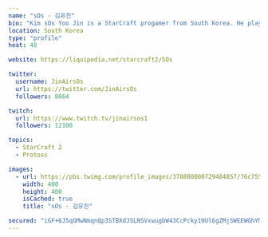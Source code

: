 ```yaml
---
name: "sOs - 김유진"
bio: "Kim sOs Yoo Jin is a StarCraft progamer from South Korea. He plays Protoss for team Jin Air Green Wings."
location: South Korea
type: "profile"
heat: 48

website: https://liquipedia.net/starcraft2/SOs

twitter:
  username: JinAirsOs
  url: https://twitter.com/JinAirsOs
  followers: 8664

twitch:
  url: https://www.twitch.tv/jinairsos1
  followers: 12100

topics:
  - StarCraft 2
  - Protoss

images:
  - url: https://pbs.twimg.com/profile_images/378800000729484857/76c755e682db3d861100811bbc787ab3_400x400.jpeg
    width: 400
    height: 400
    isCached: true
    title: "sOs - 김유진"

secured: "iGF+6J5qGMwNmqnQp3STBXdJSLNSVxwugbW43CcPcky19Ul6gZMjSWEEWGhYMF5q0XeZ5sKcOgZv2Bn0JNRYF4Rf6RUY3qBUpa0EPpfpqhONbcwifdOrO8DHg0x/EvVLvSCbWHST6RK+f57E/LKm4PtRKszV5NM1RJMz1ZHXbHG8t7of3CFMsNuDtrQvEG3zmvCZAp9CNC5CuNdopR9kpT4o/ZX3uO3ijHmXYlNWhMWIPD5O5tfhzaQZDJ5COWkJVp8lhgA09IdanESOL5LH3ieaNlsTAnlon3qBsTpDLlEd7PeQOGVIxp8GW02XKpg+Lt5gPiTo1UvRDehaK+q1Tf5v90rF/wbxGDlelr0asuabmM0BbXf7YtovS7BKdKF80OlbYofvae9E24PU34dQUmYG5aZxbehqJo+cMylXKAs=;s860ny53WS1u2mL5nQUsXQ=="
---
```


